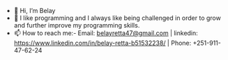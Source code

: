 - 👋 Hi, I’m Belay
- 👀  I like programming and I always like being challenged in order to grow and further improve my programming skills.
- 📫 How to reach me:- Email: belayretta47@gmail.com | linkedin: https://www.linkedin.com/in/belay-retta-b51532238/ | Phone: +251-911-47-62-24
<!---
bel47/bel47 is a ✨ special ✨ repository because its `README.md` (this file) appears on your GitHub profile.
You can click the Preview link to take a look at your changes.
--->
